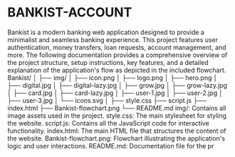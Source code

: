 # BANKIST-ACCOUNT
Bankist is a modern banking web application designed to provide a minimalist and seamless banking experience. This project features user authentication, money transfers, loan requests, account management, and more. The following documentation provides a comprehensive overview of the project structure, setup instructions, key features, and a detailed explanation of the application's flow as depicted in the included flowchart.
Bankist/
│
├── img/
│   ├── icon.png
│   ├── logo.png
│   ├── hero.png
│   ├── digital.jpg
│   ├── digital-lazy.jpg
│   ├── grow.jpg
│   ├── grow-lazy.jpg
│   ├── card.jpg
│   ├── card-lazy.jpg
│   ├── user-1.jpg
│   ├── user-2.jpg
│   ├── user-3.jpg
│   └── icons.svg
│
├── style.css
├── script.js
├── index.html
├── Bankist-flowchart.png
└── README.md
img/: Contains all image assets used in the project.
style.css: The main stylesheet for styling the website.
script.js: Contains all the JavaScript code for interactive functionality.
index.html: The main HTML file that structures the content of the website.
Bankist-flowchart.png: Flowchart illustrating the application's logic and user interactions.
README.md: Documentation file for the pr

